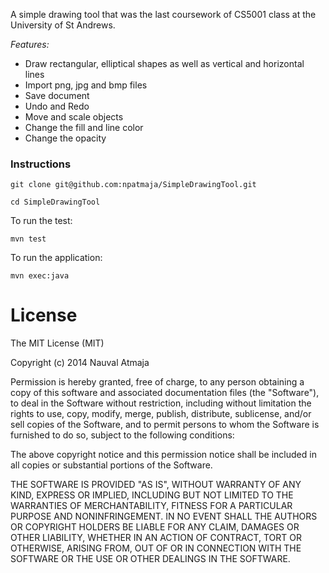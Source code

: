 A simple drawing tool that was the last coursework of CS5001 class at the University of St Andrews.

*Features:*
- Draw rectangular, elliptical shapes as well as vertical and horizontal lines
- Import png, jpg and bmp files
- Save document
- Undo and Redo
- Move and scale objects
- Change the fill and line color
- Change the opacity

### Instructions
```
git clone git@github.com:npatmaja/SimpleDrawingTool.git

cd SimpleDrawingTool
```
To run the test:
```
mvn test
```
To run the application:
```
mvn exec:java
```

# License
The MIT License (MIT)

Copyright (c) 2014 Nauval Atmaja

Permission is hereby granted, free of charge, to any person obtaining a copy
of this software and associated documentation files (the "Software"), to deal
in the Software without restriction, including without limitation the rights
to use, copy, modify, merge, publish, distribute, sublicense, and/or sell
copies of the Software, and to permit persons to whom the Software is
furnished to do so, subject to the following conditions:

The above copyright notice and this permission notice shall be included in
all copies or substantial portions of the Software.

THE SOFTWARE IS PROVIDED "AS IS", WITHOUT WARRANTY OF ANY KIND, EXPRESS OR
IMPLIED, INCLUDING BUT NOT LIMITED TO THE WARRANTIES OF MERCHANTABILITY,
FITNESS FOR A PARTICULAR PURPOSE AND NONINFRINGEMENT. IN NO EVENT SHALL THE
AUTHORS OR COPYRIGHT HOLDERS BE LIABLE FOR ANY CLAIM, DAMAGES OR OTHER
LIABILITY, WHETHER IN AN ACTION OF CONTRACT, TORT OR OTHERWISE, ARISING FROM,
OUT OF OR IN CONNECTION WITH THE SOFTWARE OR THE USE OR OTHER DEALINGS IN
THE SOFTWARE.

